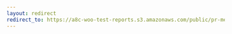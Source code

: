 ```yaml
---
layout: redirect
redirect_to: https://a8c-woo-test-reports.s3.amazonaws.com/public/pr-merge/43422/api/index.html
---
```

